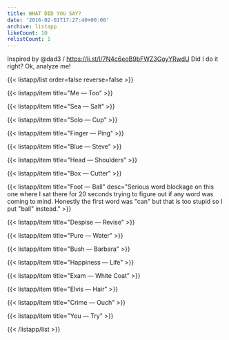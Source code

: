 ```yaml
---
title: WHAT DID YOU SAY?
date: '2016-02-01T17:27:40+00:00'
archive: listapp
likeCount: 10
relistCount: 1
---
```


Inspired by @dad3 / https://li.st/l/7N4c6eoB9bFWZ3GoyYRwdU Did I do it right? Ok, analyze me!

<!--more-->

{{< listapp/list order=false reverse=false >}}

   {{< listapp/item title="Me — Too" >}}

   {{< listapp/item title="Sea — Salt" >}}

   {{< listapp/item title="Solo — Cup" >}}

   {{< listapp/item title="Finger — Ping" >}}

   {{< listapp/item title="Blue — Steve" >}}

   {{< listapp/item title="Head — Shoulders" >}}

   {{< listapp/item title="Box — Cutter" >}}

   {{< listapp/item title="Foot — Ball"
      desc="Serious word blockage on this one where I sat there for 20 seconds trying to figure out if any word was coming to mind. Honestly the first word was \"can\" but that is too stupid so I put \"ball\" instead." >}}

   {{< listapp/item title="Despise — Revise" >}}

   {{< listapp/item title="Pure — Water" >}}

   {{< listapp/item title="Bush — Barbara" >}}

   {{< listapp/item title="Happiness — Life" >}}

   {{< listapp/item title="Exam — White Coat" >}}

   {{< listapp/item title="Elvis — Hair" >}}

   {{< listapp/item title="Crime — Ouch" >}}

   {{< listapp/item title="You — Try" >}}

{{< /listapp/list >}}
